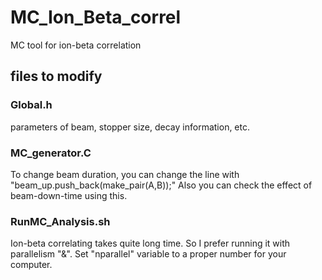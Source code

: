 # MC_Ion_Beta_correl

MC tool for ion-beta correlation

## files to modify

### Global.h
parameters of beam, stopper size, decay information, etc.

### MC_generator.C
To change beam duration, you can change the line with "beam_up.push_back(make_pair(A,B));"
Also you can check the effect of beam-down-time using this.

### RunMC_Analysis.sh
Ion-beta correlating takes quite long time. So I prefer running it with parallelism "&". 
Set "nparallel" variable to a proper number for your computer.
